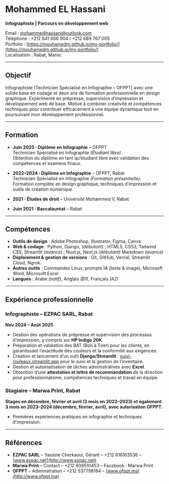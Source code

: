 # Mohammed EL Hassani

**Infographiste | Parcours en développement web**  

Email : [mohammedlhassani@outlook.com](mailto:mohammedlhassani@outlook.com)  
Téléphone : +212 641 606 904 🕻 +212 689 767 005  
Portfolio : [https://mouhamedm.github.io/my-portfolio/](https://mouhamedm.github.io/my-portfolio/)  
Localisation : Rabat, Maroc  

---

## Objectif
Infographiste (Technicien Spécialisé en Infographie – OFPPT) avec une solide base en codage et deux ans de formation professionnelle en design graphique. Expérimenté en prépresse, supervision d’impression et développement web de base. Motivé à combiner créativité et compétences techniques pour contribuer efficacement à une équipe dynamique tout en poursuivant mon développement professionnel.

---

## Formation
- **Juin 2025 : Diplôme en Infographie** – OFPPT  
  Technicien Spécialisé en Infographie *(Étudiant libre)*.  
  Obtention du diplôme en tant qu’étudiant libre avec validation des compétences et examens finaux.  

- **2022–2024 : Diplôme en Infographie** – OFPPT, Rabat  
  Technicien Spécialisé en Infographie *(Formation présentielle)*.  
  Formation complète en design graphique, techniques d’impression et outils de création numérique.  

- **2021 : Études de droit** – Université Mohammed V, Rabat  

- **Juin 2021 : Baccalauréat** – Rabat  

---

## Compétences
- **Outils de design** : Adobe Photoshop, Illustrator, Figma, Canva  
- **Web & codage** : Python, Django, *(débutant)* ; HTML5, CSS3, Tailwind CSS, Streamlit *(avancé)* ; Nuxt.js, Next.js *(débutant)* Markdown *(avancé)*
- **Déploiement & gestion de versions** : Git, GitHub, Vercel, Streamlit Cloud, Ngrok.  
- **Autres outils** : Commandes Linux, prompts IA (texte & image), Microsoft Word, Microsoft Excel  
- **Langues** : Arabe *(natif)*, Anglais *(B1)*, Français *(A2)*  

---

## Expérience professionnelle

### Infographiste – EZPAC SARL, Rabat  
**Nov 2024 – Août 2025**  
- Gestion des opérations de prépresse et supervision des processus d’impression, y compris sur **HP Indigo 20K**.  
- Préparation et validation des BAT (Bon à Tirer) pour les clients, en garantissant l’exactitude des couleurs et la conformité aux exigences.  
- Création et lancement d’un outil **Django/Streamlit** : [suivi-rouleaux.streamlit.app](https://suivi-rouleaux.streamlit.app) pour le suivi et la gestion de l’inventaire.  
- Gestion et automatisation de tâches administratives avec **Excel**.  
- Obtention d’une **attestation et lettre de recommandation** de la direction pour professionnalisme, compétences techniques et travail en équipe.  

### Stagiaire – Marwa Print, Rabat  
**Stages en décembre, février et avril (3 mois en 2022–2023) et également 3 mois en 2023–2024 (décembre, février, avril), avec autorisation OFPPT.**  
- Premières expériences pratiques en infographie et techniques d'impression.  

---

## Références
- **EZPAC SARL** – Yassine Cherkaoui, Gérant – +212 616163536 – [www.ezpac.net](http://www.ezpac.net)  
- **Marwa Print** – Contact – +212 808510453 – Facebook : Marwa Print  
- **OFPPT** – Administration – +212 537798184 – [www.ofppt.ma](http://www.ofppt.ma)  
